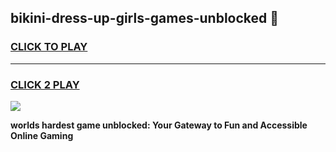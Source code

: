 
## bikini-dress-up-girls-games-unblocked 👋
<h3>
<a href="https://premium.freeplayer.one?title=bikini-dress-up-girls-games-unblocked&ref=14F">CLICK TO PLAY</a></h3>
<hr>

<h3>
<a href="https://premium.freeplayer.one?title=bikini-dress-up-girls-games-unblocked&ref=14F">CLICK 2 PLAY</a>
  
</h3>

<a href="https://premium.freeplayer.one?title=bikini-dress-up-girls-games-unblocked&ref=12F/"><img src="https://clearcache.store/games.png"></a>


**worlds hardest game unblocked: Your Gateway to Fun and Accessible Online Gaming**
